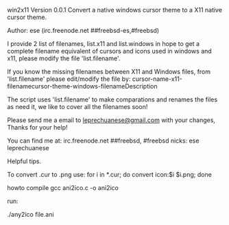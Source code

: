 win2x11 Version 0.0.1
Convert a native windows cursor theme to
a X11 native cursor theme.


Author: ese (irc.freenode.net ##freebsd-es,#freebsd)

I provide 2 list of filenames, list.x11 and list.windows in hope
to get a complete filename equivalent of cursors and icons
used in windows and x11, please modify the file 'list.filename'.

If you know the missing filenames between X11 and Windows files,
from 'list.filename' please edit/modify the file by:
cursor-name-x11-filename<tab>cursor-theme-windows-filename<tab>Description

The script uses 'list.filename' to make comparations and renames
the files as need it, we like to cover all the filenames soon!

Please send me a email to leprechuanese@gmail.com with your changes,
Thanks for your help!

You can find me at:
irc.freenode.net ##freebsd, #freebsd
nicks: ese leprechuanese

Helpful tips.

To convert .cur to .png use:
for i in *.cur; do convert icon:$i $i.png; done

howto compile
gcc ani2ico.c -o ani2ico

run:

./any2ico file.ani


